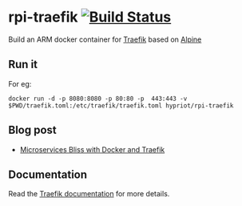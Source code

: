 # rpi-traefik [![Build Status](https://travis-ci.org/hypriot/rpi-traefik.svg?branch=master)](https://travis-ci.org/hypriot/rpi-traefik)

Build an ARM docker container for [Traefik](https://traefik.io/) based on [Alpine](http://alpinelinux.org/)

## Run it

For eg:

```
docker run -d -p 8080:8080 -p 80:80 -p  443:443 -v $PWD/traefik.toml:/etc/traefik/traefik.toml hypriot/rpi-traefik
```

## Blog post

* [Microservices Bliss with Docker and Traefik](http://blog.hypriot.com/post/microservices-bliss-with-docker-and-traefik/)

## Documentation

Read the [Traefik documentation](https://docs.traefik.io/) for more details.
